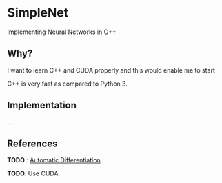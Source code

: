 # SimpleNet

Implementing Neural Networks in C++

## Why?

I want to learn C++ and CUDA properly and this would enable me to start

C++ is very fast as compared to Python 3.

## Implementation

...

## References

**TODO** : [Automatic Differentiation](https://en.wikipedia.org/wiki/Automatic_differentiation#:~:text=Automatic%20differentiation%20exploits%20the%20fact,%2C%20cos%2C%20etc.)

**TODO**: Use CUDA
